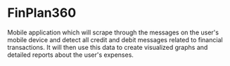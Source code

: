 # FinPlan360

Mobile application which will scrape through the messages on the user's mobile device and detect all credit and debit messages related to financial transactions.
It will then use this data to create visualized graphs and detailed reports about the user's expenses.

